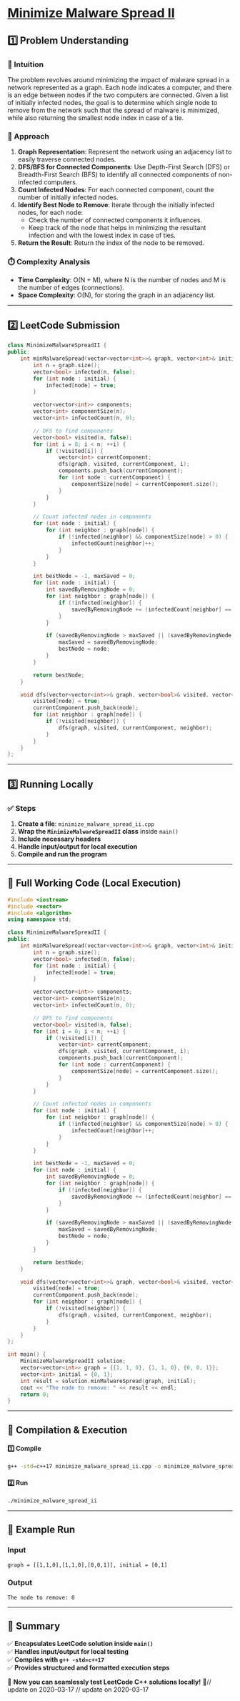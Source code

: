 # **[Minimize Malware Spread II](https://leetcode.com/problems/minimize-malware-spread-ii/description/)**  

## **1️⃣ Problem Understanding**  
### **📌 Intuition**  
The problem revolves around minimizing the impact of malware spread in a network represented as a graph. Each node indicates a computer, and there is an edge between nodes if the two computers are connected. Given a list of initially infected nodes, the goal is to determine which single node to remove from the network such that the spread of malware is minimized, while also returning the smallest node index in case of a tie.

### **🚀 Approach**  
1. **Graph Representation**: Represent the network using an adjacency list to easily traverse connected nodes.  
2. **DFS/BFS for Connected Components**: Use Depth-First Search (DFS) or Breadth-First Search (BFS) to identify all connected components of non-infected computers.
3. **Count Infected Nodes**: For each connected component, count the number of initially infected nodes.
4. **Identify Best Node to Remove**: Iterate through the initially infected nodes, for each node:
   - Check the number of connected components it influences.
   - Keep track of the node that helps in minimizing the resultant infection and with the lowest index in case of ties.
5. **Return the Result**: Return the index of the node to be removed.

### **⏱️ Complexity Analysis**  
- **Time Complexity**: O(N + M), where N is the number of nodes and M is the number of edges (connections).  
- **Space Complexity**: O(N), for storing the graph in an adjacency list.

---  

## **2️⃣ LeetCode Submission**  
```cpp
class MinimizeMalwareSpreadII {
public:
    int minMalwareSpread(vector<vector<int>>& graph, vector<int>& initial) {
        int n = graph.size();
        vector<bool> infected(n, false);
        for (int node : initial) {
            infected[node] = true;
        }

        vector<vector<int>> components;
        vector<int> componentSize(n);
        vector<int> infectedCount(n, 0);

        // DFS to find components
        vector<bool> visited(n, false);
        for (int i = 0; i < n; ++i) {
            if (!visited[i]) {
                vector<int> currentComponent;
                dfs(graph, visited, currentComponent, i);
                components.push_back(currentComponent);
                for (int node : currentComponent) {
                    componentSize[node] = currentComponent.size();
                }
            }
        }

        // Count infected nodes in components
        for (int node : initial) {
            for (int neighbor : graph[node]) {
                if (!infected[neighbor] && componentSize[node] > 0) {
                    infectedCount[neighbor]++;
                }
            }
        }

        int bestNode = -1, maxSaved = 0;
        for (int node : initial) {
            int savedByRemovingNode = 0;
            for (int neighbor : graph[node]) {
                if (!infected[neighbor]) {
                    savedByRemovingNode += (infectedCount[neighbor] == 1);
                }
            }

            if (savedByRemovingNode > maxSaved || (savedByRemovingNode == maxSaved && (bestNode == -1 || node < bestNode))) {
                maxSaved = savedByRemovingNode;
                bestNode = node;
            }
        }

        return bestNode;
    }

    void dfs(vector<vector<int>>& graph, vector<bool>& visited, vector<int>& currentComponent, int node) {
        visited[node] = true;
        currentComponent.push_back(node);
        for (int neighbor : graph[node]) {
            if (!visited[neighbor]) {
                dfs(graph, visited, currentComponent, neighbor);
            }
        }
    }
};  
```  

---  

## **3️⃣ Running Locally**  
### **✅ Steps**  
1. **Create a file**: `minimize_malware_spread_ii.cpp`  
2. **Wrap the `MinimizeMalwareSpreadII` class** inside `main()`  
3. **Include necessary headers**  
4. **Handle input/output for local execution**  
5. **Compile and run the program**  

---  

## **📝 Full Working Code (Local Execution)**  
```cpp
#include <iostream>
#include <vector>
#include <algorithm>
using namespace std;

class MinimizeMalwareSpreadII {
public:
    int minMalwareSpread(vector<vector<int>>& graph, vector<int>& initial) {
        int n = graph.size();
        vector<bool> infected(n, false);
        for (int node : initial) {
            infected[node] = true;
        }

        vector<vector<int>> components;
        vector<int> componentSize(n);
        vector<int> infectedCount(n, 0);

        // DFS to find components
        vector<bool> visited(n, false);
        for (int i = 0; i < n; ++i) {
            if (!visited[i]) {
                vector<int> currentComponent;
                dfs(graph, visited, currentComponent, i);
                components.push_back(currentComponent);
                for (int node : currentComponent) {
                    componentSize[node] = currentComponent.size();
                }
            }
        }

        // Count infected nodes in components
        for (int node : initial) {
            for (int neighbor : graph[node]) {
                if (!infected[neighbor] && componentSize[node] > 0) {
                    infectedCount[neighbor]++;
                }
            }
        }

        int bestNode = -1, maxSaved = 0;
        for (int node : initial) {
            int savedByRemovingNode = 0;
            for (int neighbor : graph[node]) {
                if (!infected[neighbor]) {
                    savedByRemovingNode += (infectedCount[neighbor] == 1);
                }
            }

            if (savedByRemovingNode > maxSaved || (savedByRemovingNode == maxSaved && (bestNode == -1 || node < bestNode))) {
                maxSaved = savedByRemovingNode;
                bestNode = node;
            }
        }

        return bestNode;
    }

    void dfs(vector<vector<int>>& graph, vector<bool>& visited, vector<int>& currentComponent, int node) {
        visited[node] = true;
        currentComponent.push_back(node);
        for (int neighbor : graph[node]) {
            if (!visited[neighbor]) {
                dfs(graph, visited, currentComponent, neighbor);
            }
        }
    }
};

int main() {
    MinimizeMalwareSpreadII solution;
    vector<vector<int>> graph = {{1, 1, 0}, {1, 1, 0}, {0, 0, 1}};
    vector<int> initial = {0, 1};
    int result = solution.minMalwareSpread(graph, initial);
    cout << "The node to remove: " << result << endl;
    return 0;
}
```  

---  

## **🔧 Compilation & Execution**  
#### **1️⃣ Compile**  
```bash
g++ -std=c++17 minimize_malware_spread_ii.cpp -o minimize_malware_spread_ii
```  

#### **2️⃣ Run**  
```bash
./minimize_malware_spread_ii
```  

---  

## **🎯 Example Run**  
### **Input**  
```
graph = [[1,1,0],[1,1,0],[0,0,1]], initial = [0,1]
```  
### **Output**  
```
The node to remove: 0
```  

---  

## **📌 Summary**  
✅ **Encapsulates LeetCode solution inside `main()`**  
✅ **Handles input/output for local testing**  
✅ **Compiles with `g++ -std=c++17`**  
✅ **Provides structured and formatted execution steps**  

🚀 **Now you can seamlessly test LeetCode C++ solutions locally!** 🚀// update on 2020-03-17
// update on 2020-03-17
